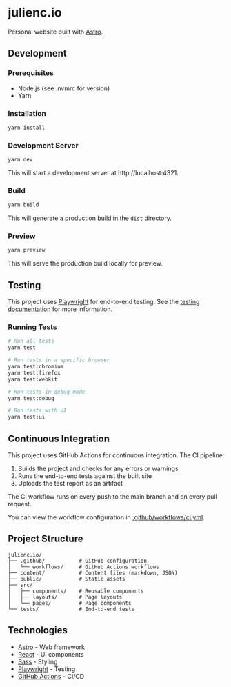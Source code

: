# julienc.io

Personal website built with [Astro](https://astro.build/).

## Development

### Prerequisites

- Node.js (see .nvmrc for version)
- Yarn

### Installation

```bash
yarn install
```

### Development Server

```bash
yarn dev
```

This will start a development server at http://localhost:4321.

### Build

```bash
yarn build
```

This will generate a production build in the `dist` directory.

### Preview

```bash
yarn preview
```

This will serve the production build locally for preview.

## Testing

This project uses [Playwright](https://playwright.dev/) for end-to-end testing. See the [testing documentation](./tests/README.md) for more information.

### Running Tests

```bash
# Run all tests
yarn test

# Run tests in a specific browser
yarn test:chromium
yarn test:firefox
yarn test:webkit

# Run tests in debug mode
yarn test:debug

# Run tests with UI
yarn test:ui
```

## Continuous Integration

This project uses GitHub Actions for continuous integration. The CI pipeline:

1. Builds the project and checks for any errors or warnings
2. Runs the end-to-end tests against the built site
3. Uploads the test report as an artifact

The CI workflow runs on every push to the main branch and on every pull request.

You can view the workflow configuration in [.github/workflows/ci.yml](.github/workflows/ci.yml).

## Project Structure

```
julienc.io/
├── .github/           # GitHub configuration
│   └── workflows/     # GitHub Actions workflows
├── content/           # Content files (markdown, JSON)
├── public/            # Static assets
├── src/
│   ├── components/    # Reusable components
│   ├── layouts/       # Page layouts
│   └── pages/         # Page components
└── tests/             # End-to-end tests
```

## Technologies

- [Astro](https://astro.build/) - Web framework
- [React](https://reactjs.org/) - UI components
- [Sass](https://sass-lang.com/) - Styling
- [Playwright](https://playwright.dev/) - Testing
- [GitHub Actions](https://github.com/features/actions) - CI/CD
